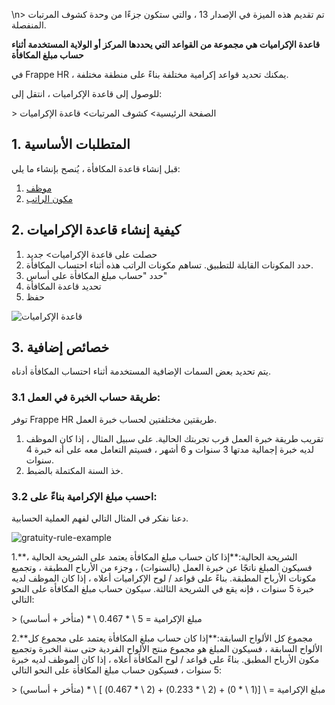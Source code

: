 \n\> تم تقديم هذه الميزة في الإصدار 13 ، والتي ستكون جزءًا من وحدة كشوف المرتبات المنفصلة.

**قاعدة الإكراميات هي مجموعة من القواعد التي يحددها المركز أو الولاية المستخدمة أثناء حساب مبلغ المكافأة**

في Frappe HR ، يمكنك تحديد قواعد إكرامية مختلفة بناءً على منطقة مختلفة.

للوصول إلى قاعدة الإكراميات ، انتقل إلى:

\> الصفحة الرئيسية> كشوف المرتبات> قاعدة الإكراميات

## 1. المتطلبات الأساسية

قبل إنشاء قاعدة المكافأة ، يُنصح بإنشاء ما يلي:

1. [موظف](https://docs.erpnext.com/docs/v14/user/manual/en/human-resources/employee)
2. [مكون الراتب](https://docs.erpnext.com/docs/v14/user/manual/en/human-resources/salary-component)

## 2. كيفية إنشاء قاعدة الإكراميات

1. حصلت على قاعدة الإكراميات> جديد
2. حدد المكونات القابلة للتطبيق. تساهم مكونات الراتب هذه أثناء احتساب المكافأة.
3. حدد "حساب مبلغ المكافأة على أساس"
4. تحديد قاعدة المكافأة
5. حفظ

![قاعدة الإكراميات](https://docs.erpnext.com/files/gratuity-rule.png)

## 3. خصائص إضافية

يتم تحديد بعض السمات الإضافية المستخدمة أثناء احتساب المكافأة أدناه.

### 3.1 طريقة حساب الخبرة في العمل:

توفر Frappe HR طريقتين مختلفتين لحساب خبرة العمل.

1. تقريب طريقة خبرة العمل قرب تجربتك الحالية. على سبيل المثال ، إذا كان الموظف لديه خبرة إجمالية مدتها 3 سنوات و 6 أشهر ، فسيتم التعامل معه على أنه خبرة 4 سنوات.
2. خذ السنة المكتملة بالضبط.

### 3.2 احسب مبلغ الإكرامية بناءً على:

دعنا نفكر في المثال التالي لفهم العملية الحسابية.

![gratuity-rule-example](https://docs.erpnext.com/files/gratuity-rule-example.png)

1.**الشريحة الحالية:**إذا كان حساب مبلغ المكافأة يعتمد على الشريحة الحالية ، فسيكون المبلغ ناتجًا عن خبرة العمل (بالسنوات) ، وجزء من الأرباح المطبقة ، وتجميع مكونات الأرباح المطبقة. بناءً على قواعد / لوح الإكراميات أعلاه ، إذا كان الموظف لديه خبرة 5 سنوات ، فإنه يقع في الشريحة الثالثة. سيكون حساب مبلغ المكافأة على النحو التالي:

\> مبلغ الإكرامية = 5 \ * 0.467 \ * (متأخر + أساسي)

2.**مجموع كل الألواح السابقة:**إذا كان حساب مبلغ المكافأة يعتمد على مجموع كل الألواح السابقة ، فسيكون المبلغ هو مجموع منتج الألواح الفردية حتى سنة الخبرة وتجميع مكون الأرباح المطبق. بناءً على قواعد / لوح المكافأة أعلاه ، إذا كان الموظف لديه خبرة 5 سنوات ، فسيكون حساب مبلغ المكافأة على النحو التالي:

\> مبلغ الإكرامية = \ [(1 \ * 0) + (2 \ * 0.233) + (2 \ * 0.467) \] \ * (متأخر + أساسي)